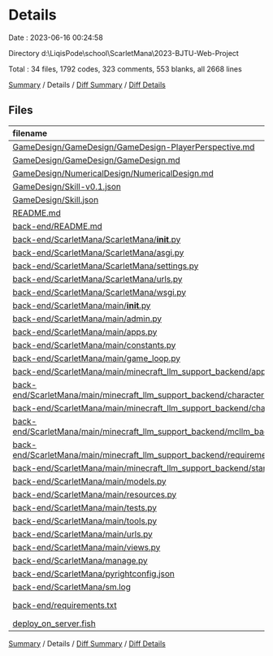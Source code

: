 # Details

Date : 2023-06-16 00:24:58

Directory d:\\LiqisPode\\school\\ScarletMana\\2023-BJTU-Web-Project

Total : 34 files,  1792 codes, 323 comments, 553 blanks, all 2668 lines

[Summary](results.md) / Details / [Diff Summary](diff.md) / [Diff Details](diff-details.md)

## Files
| filename | language | code | comment | blank | total |
| :--- | :--- | ---: | ---: | ---: | ---: |
| [GameDesign/GameDesign/GameDesign-PlayerPerspective.md](/GameDesign/GameDesign/GameDesign-PlayerPerspective.md) | Markdown | 67 | 0 | 43 | 110 |
| [GameDesign/GameDesign/GameDesign.md](/GameDesign/GameDesign/GameDesign.md) | Markdown | 52 | 0 | 13 | 65 |
| [GameDesign/NumericalDesign/NumericalDesign.md](/GameDesign/NumericalDesign/NumericalDesign.md) | Markdown | 103 | 0 | 41 | 144 |
| [GameDesign/Skill-v0.1.json](/GameDesign/Skill-v0.1.json) | JSON | 60 | 0 | 0 | 60 |
| [GameDesign/Skill.json](/GameDesign/Skill.json) | JSON | 60 | 0 | 0 | 60 |
| [README.md](/README.md) | Markdown | 277 | 0 | 87 | 364 |
| [back-end/README.md](/back-end/README.md) | Markdown | 23 | 0 | 12 | 35 |
| [back-end/ScarletMana/ScarletMana/__init__.py](/back-end/ScarletMana/ScarletMana/__init__.py) | Python | 2 | 0 | 3 | 5 |
| [back-end/ScarletMana/ScarletMana/asgi.py](/back-end/ScarletMana/ScarletMana/asgi.py) | Python | 4 | 8 | 5 | 17 |
| [back-end/ScarletMana/ScarletMana/settings.py](/back-end/ScarletMana/ScarletMana/settings.py) | Python | 81 | 48 | 36 | 165 |
| [back-end/ScarletMana/ScarletMana/urls.py](/back-end/ScarletMana/ScarletMana/urls.py) | Python | 6 | 24 | 4 | 34 |
| [back-end/ScarletMana/ScarletMana/wsgi.py](/back-end/ScarletMana/ScarletMana/wsgi.py) | Python | 4 | 8 | 5 | 17 |
| [back-end/ScarletMana/main/__init__.py](/back-end/ScarletMana/main/__init__.py) | Python | 0 | 0 | 1 | 1 |
| [back-end/ScarletMana/main/admin.py](/back-end/ScarletMana/main/admin.py) | Python | 12 | 2 | 3 | 17 |
| [back-end/ScarletMana/main/apps.py](/back-end/ScarletMana/main/apps.py) | Python | 17 | 6 | 7 | 30 |
| [back-end/ScarletMana/main/constants.py](/back-end/ScarletMana/main/constants.py) | Python | 30 | 6 | 9 | 45 |
| [back-end/ScarletMana/main/game_loop.py](/back-end/ScarletMana/main/game_loop.py) | Python | 20 | 1 | 8 | 29 |
| [back-end/ScarletMana/main/minecraft_llm_support_backend/app.py](/back-end/ScarletMana/main/minecraft_llm_support_backend/app.py) | Python | 30 | 3 | 13 | 46 |
| [back-end/ScarletMana/main/minecraft_llm_support_backend/characters.py](/back-end/ScarletMana/main/minecraft_llm_support_backend/characters.py) | Python | 107 | 69 | 27 | 203 |
| [back-end/ScarletMana/main/minecraft_llm_support_backend/chatgpt.py](/back-end/ScarletMana/main/minecraft_llm_support_backend/chatgpt.py) | Python | 26 | 3 | 10 | 39 |
| [back-end/ScarletMana/main/minecraft_llm_support_backend/mcllm_backend.py](/back-end/ScarletMana/main/minecraft_llm_support_backend/mcllm_backend.py) | Python | 18 | 10 | 9 | 37 |
| [back-end/ScarletMana/main/minecraft_llm_support_backend/requirements.txt](/back-end/ScarletMana/main/minecraft_llm_support_backend/requirements.txt) | pip requirements | 2 | 0 | 0 | 2 |
| [back-end/ScarletMana/main/minecraft_llm_support_backend/start.ps1](/back-end/ScarletMana/main/minecraft_llm_support_backend/start.ps1) | PowerShell | 2 | 0 | 0 | 2 |
| [back-end/ScarletMana/main/models.py](/back-end/ScarletMana/main/models.py) | Python | 240 | 75 | 75 | 390 |
| [back-end/ScarletMana/main/resources.py](/back-end/ScarletMana/main/resources.py) | Python | 6 | 1 | 3 | 10 |
| [back-end/ScarletMana/main/tests.py](/back-end/ScarletMana/main/tests.py) | Python | 1 | 1 | 2 | 4 |
| [back-end/ScarletMana/main/tools.py](/back-end/ScarletMana/main/tools.py) | Python | 41 | 2 | 19 | 62 |
| [back-end/ScarletMana/main/urls.py](/back-end/ScarletMana/main/urls.py) | Python | 27 | 3 | 7 | 37 |
| [back-end/ScarletMana/main/views.py](/back-end/ScarletMana/main/views.py) | Python | 424 | 49 | 100 | 573 |
| [back-end/ScarletMana/manage.py](/back-end/ScarletMana/manage.py) | Python | 15 | 4 | 6 | 25 |
| [back-end/ScarletMana/pyrightconfig.json](/back-end/ScarletMana/pyrightconfig.json) | JSON | 8 | 0 | 1 | 9 |
| [back-end/ScarletMana/sm.log](/back-end/ScarletMana/sm.log) | Log | 13 | 0 | 1 | 14 |
| [back-end/requirements.txt](/back-end/requirements.txt) | pip requirements | 6 | 0 | 2 | 8 |
| [deploy_on_server.fish](/deploy_on_server.fish) | Shell Script | 8 | 0 | 1 | 9 |

[Summary](results.md) / Details / [Diff Summary](diff.md) / [Diff Details](diff-details.md)